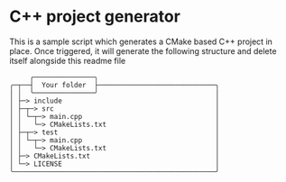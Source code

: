 # C++ project generator

This is a sample script which generates a CMake based C++ project in place. Once
triggered, it will generate the following structure and delete itself alongside
this readme file

```
     ╭───────────────╮
╭─┬──┤  Your folder  ├─────────────────────────────╮
│ │  ╰───────────────╯                             │
│ ├─> include                                      │
│ ├─┬─> src                                        │
│ │ └─┬─> main.cpp                                 │
│ │   └─> CMakeLists.txt                           │
│ ├─┬─> test                                       │
│ │ └─┬─> main.cpp                                 │
│ │   └─> CMakeLists.txt                           │
│ ├─> CMakeLists.txt                               │
│ └─> LICENSE                                      │
╰──────────────────────────────────────────────────╯
```
